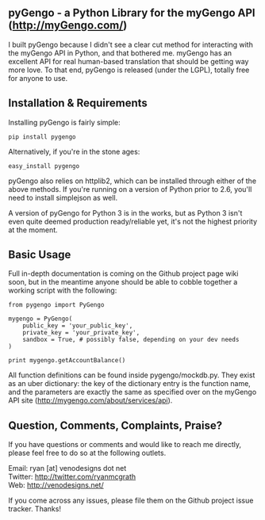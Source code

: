 pyGengo - a Python Library for the myGengo API (http://myGengo.com/)
------------------------------------------------------------------------------------------
I built pyGengo because I didn't see a clear cut method for interacting with the myGengo
API in Python, and that bothered me. myGengo has an excellent API for real human-based translation
that should be getting way more love. To that end, pyGengo is released (under the LGPL), totally
free for anyone to use.

Installation & Requirements
------------------------------------------------------------------------------------------
Installing pyGengo is fairly simple:

    pip install pygengo

Alternatively, if you're in the stone ages:

    easy_install pygengo

pyGengo also relies on httplib2, which can be installed through either of the above methods. If
you're running on a version of Python prior to 2.6, you'll need to install simplejson as well.

A version of pyGengo for Python 3 is in the works, but as Python 3 isn't even quite deemed production
ready/reliable yet, it's not the highest priority at the moment.


Basic Usage
------------------------------------------------------------------------------------------
Full in-depth documentation is coming on the Github project page wiki soon, but in the meantime
anyone should be able to cobble together a working script with the following:

    from pygengo import PyGengo
    
    mygengo = PyGengo(
        public_key = 'your_public_key',
        private_key = 'your_private_key',
        sandbox = True, # possibly false, depending on your dev needs
    )
    
    print mygengo.getAccountBalance()

All function definitions can be found inside pygengo/mockdb.py. They exist as an uber dictionary: the
key of the dictionary entry is the function name, and the parameters are exactly the same as specified
over on the myGengo API site (http://mygengo.com/about/services/api).

Question, Comments, Complaints, Praise?
-------------------------------------------------------------------------------------------
If you have questions or comments and would like to reach me directly, please feel free to do
so at the following outlets.

Email: ryan [at] venodesigns dot net  
Twitter: http://twitter.com/ryanmcgrath  
Web: http://venodesigns.net/  

If you come across any issues, please file them on the Github project issue tracker. Thanks!
